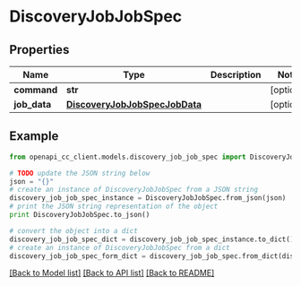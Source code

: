 # DiscoveryJobJobSpec


## Properties
Name | Type | Description | Notes
------------ | ------------- | ------------- | -------------
**command** | **str** |  | [optional] 
**job_data** | [**DiscoveryJobJobSpecJobData**](DiscoveryJobJobSpecJobData.md) |  | [optional] 

## Example

```python
from openapi_cc_client.models.discovery_job_job_spec import DiscoveryJobJobSpec

# TODO update the JSON string below
json = "{}"
# create an instance of DiscoveryJobJobSpec from a JSON string
discovery_job_job_spec_instance = DiscoveryJobJobSpec.from_json(json)
# print the JSON string representation of the object
print DiscoveryJobJobSpec.to_json()

# convert the object into a dict
discovery_job_job_spec_dict = discovery_job_job_spec_instance.to_dict()
# create an instance of DiscoveryJobJobSpec from a dict
discovery_job_job_spec_form_dict = discovery_job_job_spec.from_dict(discovery_job_job_spec_dict)
```
[[Back to Model list]](../README.md#documentation-for-models) [[Back to API list]](../README.md#documentation-for-api-endpoints) [[Back to README]](../README.md)


